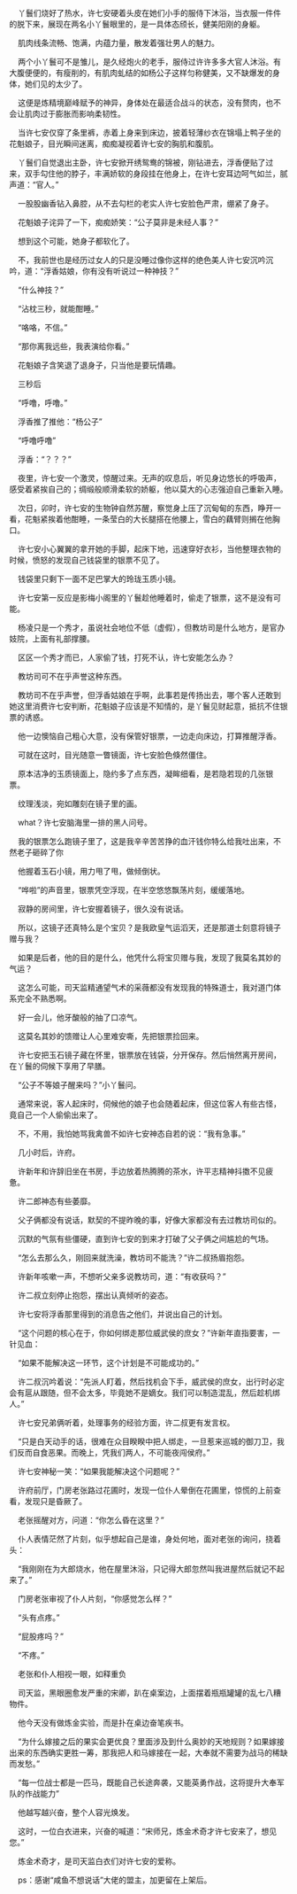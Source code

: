     丫鬟们烧好了热水，许七安硬着头皮在她们小手的服侍下沐浴，当衣服一件件的脱下来，展现在两名小丫鬟眼里的，是一具体态颀长，健美阳刚的身躯。

    肌肉线条流畅、饱满，内蕴力量，散发着强壮男人的魅力。

    两个小丫鬟可不是雏儿，是久经炮火的老手，服侍过许许多多大官人沐浴。有大腹便便的，有瘦削的，有肌肉虬结的如杨公子这样匀称健美，又不缺爆发的身体，她们见的太少了。

    这便是炼精境巅峰赋予的神异，身体处在最适合战斗的状态，没有赘肉，也不会让肌肉过于膨胀而影响柔韧性。

    当许七安仅穿了条里裤，赤着上身来到床边，披着轻薄纱衣在锦塌上鸭子坐的花魁娘子，目光瞬间迷离，痴痴凝视着许七安的胸肌和腹肌。

    丫鬟们自觉退出主卧，许七安掀开绣鸳鸯的锦被，刚钻进去，浮香便贴了过来，双手勾住他的脖子，丰满娇软的身段挂在他身上，在许七安耳边呵气如兰，腻声道：“官人。”

    一股股幽香钻入鼻腔，从不去勾栏的老实人许七安脸色严肃，绷紧了身子。

    花魁娘子诧异了一下，痴痴娇笑：“公子莫非是未经人事？”

    想到这个可能，她身子都软化了。

    不，我前世也是经历过女人的只是没睡过像你这样的绝色美人许七安沉吟沉吟，道：“浮香姑娘，你有没有听说过一种神技？”

    “什么神技？”

    “沾枕三秒，就能酣睡。”

    “咯咯，不信。”

    “那你离我远些，我表演给你看。”

    花魁娘子含笑退了退身子，只当他是要玩情趣。

    三秒后

    “呼噜，呼噜。”

    浮香推了推他：“杨公子”

    “呼噜呼噜”

    浮香：“？？？”

    夜里，许七安一个激灵，惊醒过来。无声的叹息后，听见身边悠长的呼吸声，感受着紧挨自己的；绸缎般顺滑柔软的娇躯，他以莫大的心志强迫自己重新入睡。

    次日，卯时，许七安的生物钟自然苏醒，察觉身上压了沉甸甸的东西，睁开一看，花魁紧挨着他酣睡，一条莹白的大长腿搭在他腰上，雪白的藕臂则搁在他胸口。

    许七安小心翼翼的拿开她的手脚，起床下地，迅速穿好衣衫，当他整理衣物的时候，愤怒的发现自己钱袋里的银票不见了。

    钱袋里只剩下一面不足巴掌大的玲珑玉质小镜。

    许七安第一反应是影梅小阁里的丫鬟趁他睡着时，偷走了银票，这不是没有可能。

    杨凌只是一个秀才，虽说社会地位不低（虚假），但教坊司是什么地方，是官办妓院，上面有礼部撑腰。

    区区一个秀才而已，人家偷了钱，打死不认，许七安能怎么办？

    教坊司可不在乎声誉这种东西。

    教坊司不在乎声誉，但浮香姑娘在乎啊，此事若是传扬出去，哪个客人还敢到她这里消费许七安判断，花魁娘子应该是不知情的，是丫鬟见财起意，抵抗不住银票的诱惑。

    他一边懊恼自己粗心大意，没有保管好银票，一边走向床边，打算推醒浮香。

    可就在这时，目光随意一瞥镜面，许七安脸色倏然僵住。

    原本洁净的玉质镜面上，隐约多了点东西，凝眸细看，是若隐若现的几张银票。

    纹理浅淡，宛如雕刻在镜子里的画。

    what？许七安脑海里一排的黑人问号。

    我的银票怎么跑镜子里了，这是我辛辛苦苦挣的血汗钱你特么给我吐出来，不然老子砸碎了你

    他握着玉石小镜，用力甩了甩，做倾倒状。

    “哗啦”的声音里，银票凭空浮现，在半空悠悠飘荡片刻，缓缓落地。

    寂静的房间里，许七安握着镜子，很久没有说话。

    所以，这镜子还真特么是个宝贝？是我欧皇气运滔天，还是那道士刻意将镜子赠与我？

    如果是后者，他的目的是什么，他凭什么将宝贝赠与我，发现了我莫名其妙的气运？

    这怎么可能，司天监精通望气术的采薇都没有发现我的特殊道士，我对道门体系完全不熟悉啊。

    好一会儿，他牙酸般的抽了口凉气。

    这莫名其妙的馈赠让人心里难安嘶，先把银票捡回来。

    许七安把玉石镜子藏在怀里，银票放在钱袋，分开保存。然后悄然离开房间，在丫鬟的伺候下享用了早膳。

    “公子不等娘子醒来吗？”小丫鬟问。

    通常来说，客人起床时，伺候他的娘子也会随着起床，但这位客人有些古怪，竟自己一个人偷偷出来了。

    不，不用，我怕她骂我禽兽不如许七安神态自若的说：“我有急事。”

    几小时后，许府。

    许新年和许辞旧坐在书房，手边放着热腾腾的茶水，许平志精神抖擞不见疲惫。

    许二郎神态有些萎靡。

    父子俩都没有说话，默契的不提昨晚的事，好像大家都没有去过教坊司似的。

    沉默的气氛有些僵硬，直到许七安的到来才打破了父子俩之间尴尬的气场。

    “怎么去那么久，刚回来就洗澡，教坊司不能洗？”许二叔扬眉抱怨。

    许新年咳嗽一声，不想听父亲多说教坊司，道：“有收获吗？”

    许二叔立刻停止抱怨，摆出认真倾听的姿态。

    许七安将浮香那里得到的消息告之他们，并说出自己的计划。

    “这个问题的核心在于，你如何绑走那位威武侯的庶女？”许新年直指要害，一针见血：

    “如果不能解决这一环节，这个计划是不可能成功的。”

    许二叔沉吟着说：“先派人盯着，然后找机会下手，威武侯的庶女，出行时必定会有扈从跟随，但不会太多，毕竟她不是嫡女。我们可以制造混乱，然后趁机绑人。”

    许七安兄弟俩听着，处理事务的经验方面，许二叔更有发言权。

    “只是白天动手的话，很难在众目睽睽中把人绑走，一旦惹来巡城的御刀卫，我们反而自食恶果。而晚上，凭我们两人，不可能夜闯侯府。”

    许七安神秘一笑：“如果我能解决这个问题呢？”

    许府前厅，门房老张路过花圃时，发现一位仆人晕倒在花圃里，惊慌的上前查看，发现只是昏厥了。

    老张摇醒对方，问道：“你怎么昏在这里？”

    仆人表情茫然了片刻，似乎想起自己是谁，身处何地，面对老张的询问，挠着头：

    “我刚刚在为大郎烧水，他在屋里沐浴，只记得大郎忽然叫我进屋然后就记不起来了。”

    门房老张审视了仆人片刻，“你感觉怎么样？”

    “头有点疼。”

    “屁股疼吗？”

    “不疼。”

    老张和仆人相视一眼，如释重负

    司天监，黑眼圈愈发严重的宋卿，趴在桌案边，上面摆着瓶瓶罐罐的乱七八糟物件。

    他今天没有做炼金实验，而是扑在桌边奋笔疾书。

    “为什么嫁接之后的果实会更优良？里面涉及到什么奥妙的天地规则？如果嫁接出来的东西确实更胜一筹，那我把人和马嫁接在一起，大奉就不需要为战马的稀缺而发愁。”

    “每一位战士都是一匹马，既能自己长途奔袭，又能英勇作战，这将提升大奉军队的作战能力”

    他越写越兴奋，整个人容光焕发。

    这时，一位白衣进来，兴奋的喊道：“宋师兄，炼金术奇才许七安来了，想见您。”

    炼金术奇才，是司天监白衣们对许七安的爱称。

    ps：感谢“咸鱼不想说话”大佬的盟主，加更留在上架后。